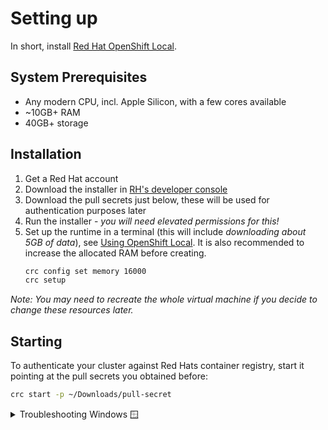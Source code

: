 # Setting up

In short, install [Red Hat OpenShift Local](https://developers.redhat.com/products/codeready-containers).

## System Prerequisites

- Any modern CPU, incl. Apple Silicon, with a few cores available
- ~10GB+ RAM
- 40GB+ storage

## Installation 

1. Get a Red Hat account
2. Download the installer in [RH's developer console](https://console.redhat.com/openshift/install/crc/installer-provisioned?intcmp=7013a000002CtetAAC)
3. Download the pull secrets just below, these will be used for authentication purposes later
4. Run the installer - *you will need elevated permissions for this!*
5. Set up the runtime in a terminal (this will include *downloading about 5GB of data*), see [Using OpenShift Local](https://access.redhat.com/documentation/en-us/red_hat_openshift_local/2.33/html/getting_started_guide/using). It is also recommended to increase the allocated RAM before creating. 
    ```bash
    crc config set memory 16000
    crc setup
    ```

*Note: You may need to recreate the whole virtual machine if you decide to change these resources later.*

## Starting

To authenticate your cluster against Red Hats container registry, start it pointing at the pull secrets you obtained before:

```bash
crc start -p ~/Downloads/pull-secret
```

<details>
<summary>Troubleshooting Windows 🪟</summary>
#### ⚡Issue: Windows user not part of Hyper-V Administrators

To determine which users are members of the "Hyper-V Administrators" group, execute the following command:
```PowerShell
Get-LocalGroupMember -Group "Hyper-V Administrators"
```
To add the current user to this group, use the following command (Suggestions: restart the computer afterwards):
```PowerShell
([adsi]"WinNT://./Hyper-V Administrators,group").Add("WinNT://$env:UserDomain/$env:Username,user")
```

#### ⚡Issue: Port 80 is blocked
If this happens Branch Chaching needs to be disabled. This issue might arise even after applying Disable-BC and restarting the computer.
```PowerShell
Disable-BC
```

## Configuration

You may check or change configuration of cluster configuration params:

```bash
crc config view
```

```bash
crc config set consent-telemetry no
```

